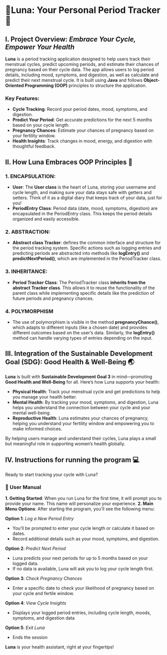 # 🌙Luna: Your Personal Period Tracker🌙

## I. Project Overview: *Embrace Your Cycle, Empower Your Health*
**Luna** is a period tracking application designed to help users track their menstrual cycles, predict upcoming periods, and estimate their chances of pregnancy based on their cycle data. The app allows users to log period details, including mood, symptoms, and digestion, as well as calculate and predict their next menstrual cycle. It is built using **Java** and follows **Object-Oriented Programming (OOP)** principles to structure the application.

### Key Features:
* **Cycle Tracking**: Record your period dates, mood, symptoms, and digestion.
* **Predict Your Period**: Get accurate predictions for the next 5 months based on your cycle length.
* **Pregnancy Chances**: Estimate your chances of pregnancy based on your fertility window.
* **Health Insights**: Track changes in mood, energy, and digestion with thoughtful feedback.

## II. How Luna Embraces OOP Principles 🌟
### 1. **ENCAPSULATION**:
* **User**: The **User class** is the heart of Luna, storing your username and cycle length, and making sure your data stays safe with getters and setters. Think of it as a digital diary that keeps track of your data, just for you!
* **PeriodEntry Class**: Period data (date, mood, symptoms, digestion) are encapsulated in the PeriodEntry class. This keeps the period details organized and easily accessible.

### 2. **ABSTRACTION**:
* **Abstract class Tracker**: defines the common interface and structure for the period tracking system. Specific actions such as logging entries and predicting periods are abstracted into methods like **logEntry()** and **predictNextPeriod()**, which are implemented in the PeriodTracker class.

### 3. INHERITANCE:
* **Period Tracker Class**: The PeriodTracker class **inherits from the abstract Tracker class**. This allows it to reuse the functionality of the parent class while implementing specific details like the prediction of future periods and pregnancy chances.

### 4. POLYMORPHISM
* The use of polymorphism is visible in the method **pregnancyChance()**, which adapts to different inputs (like a chosen date) and provides different outcomes based on the user’s data. Similarly, the **logEntry()** method can handle varying types of entries depending on the input.

## III. Integration of  the Sustainable Development Goal (SDG): Good Health & Well-Being 🌏
**Luna** is built with **Sustainable Development Goal 3** in mind—promoting **Good Health and Well-Being** for all. Here’s how Luna supports your health:
* **Physical Health**: Track your menstrual cycle and get predictions to help you manage your health better.
* **Mental Health**: By tracking your mood, symptoms, and digestion, Luna helps you understand the connection between your cycle and your mental well-being.
* **Reproductive Health**: Luna estimates your chances of pregnancy, helping you understand your fertility window and empowering you to make informed choices.

By helping users manage and understand their cycles, Luna plays a small but meaningful role in supporting women’s health globally.

## IV. Instructions for running the program 💻
Ready to start tracking your cycle with Luna? 

### 📖 User Manual
**1. Getting Started**: When you run Luna for the first time, it will prompt you to provide your name. This name will personalize your experience.
**2. Main Menu Options**: After starting the program, you'll see the following menu:

**Option 1**: *Log a New Period Entry*
- You’ll be prompted to enter your cycle length or calculate it based on dates.
- Record additional details such as your mood, symptoms, and digestion.

**Option 2**: *Predict Next Period*
- Luna predicts your next periods for up to 5 months based on your logged data.
- If no data is available, Luna will ask you to log your cycle length first.

**Option 3**: *Check Pregnancy Chances*
- Enter a specific date to check your likelihood of pregnancy based on your cycle and fertile window.

**Option 4**: *View Cycle Insights*
- Displays your logged period entries, including cycle length, moods, symptoms, and digestion data

**Option 5**: *Exit Luna*
- Ends the session

**Luna** is your health assistant, right at your fingertips!


